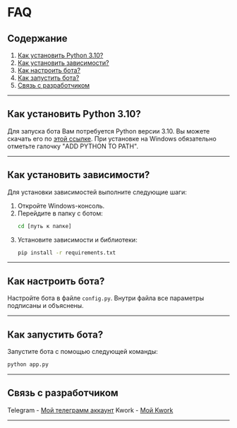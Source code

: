 # FAQ

## Содержание
1. [Как установить Python 3.10?](#как-установить-python-310)
2. [Как установить зависимости?](#как-установить-зависимости)
3. [Как настроить бота?](#как-настроить-бота)
4. [Как запустить бота?](#как-запустить-бота)
5. [Связь с разработчиком](#связь-с-разработчиком)

---

## Как установить Python 3.10?

Для запуска бота Вам потребуется Python версии 3.10. Вы можете скачать его по [этой ссылке](https://www.python.org/downloads/release/python-31014/). При установке на Windows обязательно отметьте галочку "ADD PYTHON TO PATH".

---

## Как установить зависимости?

Для установки зависимостей выполните следующие шаги:

1. Откройте Windows-консоль.
2. Перейдите в папку с ботом:
    ```bash
    cd [путь к папке]
    ```
3. Установите зависимости и библиотеки:
    ```bash
    pip install -r requirements.txt
    ```

---

## Как настроить бота?

Настройте бота в файле `config.py`. Внутри файла все параметры подписаны и объяснены.

---

## Как запустить бота?

Запустите бота с помощью следующей команды:
```bash
python app.py
```

---

## Связь с разработчиком

Telegram - [Мой телеграмм аккаунт](https://t.me/thugrvmzess)
Kwork - [Мой Kwork](https://kwork.ru/user/thugscoder)

---
